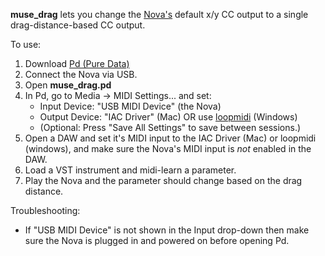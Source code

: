 **muse_drag** lets you change the [Nova's](https://mosiaudio.com/products/nova) default x/y CC output to a single drag-distance-based CC output.

To use:

  1. Download [Pd (Pure Data)](https://puredata.info/downloads/pure-data)
  2. Connect the Nova via USB.
  3. Open **muse_drag.pd**
  4. In Pd, go to Media -> MIDI Settings... and set:
       * Input Device: "USB MIDI Device" (the Nova)
       * Output Device: "IAC Driver" (Mac) OR use [loopmidi](https://www.tobias-erichsen.de/software/loopmidi.html) (Windows)
       * (Optional: Press "Save All Settings" to save between sessions.)
  5. Open a DAW and set it's MIDI input to the IAC Driver (Mac) or loopmidi (windows), and make sure the Nova's MIDI input is *not* enabled in the DAW.
  7. Load a VST instrument and midi-learn a parameter.
  8. Play the Nova and the parameter should change based on the drag distance.

Troubleshooting:

  * If "USB MIDI Device" is not shown in the Input drop-down then make sure the Nova is plugged in and powered on before opening Pd.
